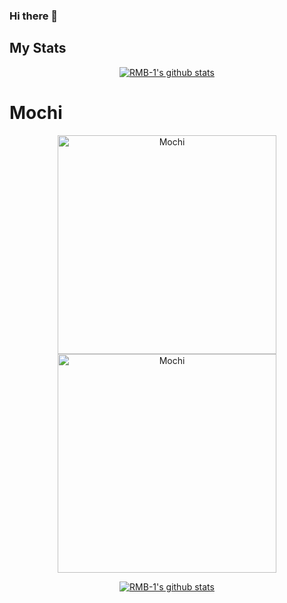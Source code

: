 ### Hi there 👋


## My Stats

<p align="center">
  <a href="https://github.com/RMB-1"><img src="https://github-readme-stats.vercel.app/api?username=RMB-1&count_private=true&include_all_commits=true&theme=tokyonight" alt="RMB-1's github stats"></a>
</p>

# Mochi

<p align="center">
  <a href="https://botlist.me/bots/804376212138098750"><img src="https://botlist.me/api/v1/embed/804376212138098750" alt="Mochi" width="350"></a>
  <a href="https://top.gg/bot/804376212138098750"><img src="https://top.gg/api/widget/804376212138098750.svg" alt="Mochi" width="350" /></a>
</p>
<p align="center">
  <a href="https://github.com/RMB-1"><img src="https://github-readme-stats.vercel.app/api/top-langs/?username=RMB-1&count_private=true&show_icons=true&&layout=compact&theme=tokyonight" alt="RMB-1's github stats"></a>
</p>
